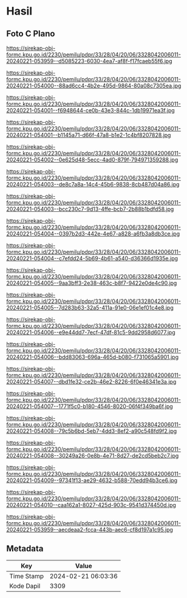 # Hasil

## Foto C Plano

https://sirekap-obj-formc.kpu.go.id/2230/pemilu/pdpr/33/28/04/20/06/3328042006011-20240221-053959--d5085223-6030-4ea7-af8f-f17fcaeb55f6.jpg

https://sirekap-obj-formc.kpu.go.id/2230/pemilu/pdpr/33/28/04/20/06/3328042006011-20240221-054000--88ad6cc4-4b2e-495d-9864-80a08c7305ea.jpg

https://sirekap-obj-formc.kpu.go.id/2230/pemilu/pdpr/33/28/04/20/06/3328042006011-20240221-054001--f6948644-ce0b-43e3-844c-1db19971ea3f.jpg

https://sirekap-obj-formc.kpu.go.id/2230/pemilu/pdpr/33/28/04/20/06/3328042006011-20240221-054001--b1145a71-d66f-47a8-b1e2-1c4bf8207828.jpg

https://sirekap-obj-formc.kpu.go.id/2230/pemilu/pdpr/33/28/04/20/06/3328042006011-20240221-054002--0e625d48-5ecc-4ad0-879f-794971359288.jpg

https://sirekap-obj-formc.kpu.go.id/2230/pemilu/pdpr/33/28/04/20/06/3328042006011-20240221-054003--de8c7a8a-14c4-45b6-9838-8cb487d04a86.jpg

https://sirekap-obj-formc.kpu.go.id/2230/pemilu/pdpr/33/28/04/20/06/3328042006011-20240221-054003--bcc230c7-9d13-4ffe-bcb7-2b88b1bdfd58.jpg

https://sirekap-obj-formc.kpu.go.id/2230/pemilu/pdpr/33/28/04/20/06/3328042006011-20240221-054004--0397b2d3-442e-4e67-a828-a6fb3a8db3ce.jpg

https://sirekap-obj-formc.kpu.go.id/2230/pemilu/pdpr/33/28/04/20/06/3328042006011-20240221-054004--c7efdd24-5b69-4b61-a540-d36366d1935e.jpg

https://sirekap-obj-formc.kpu.go.id/2230/pemilu/pdpr/33/28/04/20/06/3328042006011-20240221-054005--9aa3bff3-2e38-463c-b8f7-9422e0de4c90.jpg

https://sirekap-obj-formc.kpu.go.id/2230/pemilu/pdpr/33/28/04/20/06/3328042006011-20240221-054005--7d283b63-32a5-411a-91e0-06e1ef01c4e8.jpg

https://sirekap-obj-formc.kpu.go.id/2230/pemilu/pdpr/33/28/04/20/06/3328042006011-20240221-054006--e9e44dd7-7ecf-47df-81c5-9dd2958d6077.jpg

https://sirekap-obj-formc.kpu.go.id/2230/pemilu/pdpr/33/28/04/20/06/3328042006011-20240221-054006--bdd83063-696a-465d-b080-f731065a5901.jpg

https://sirekap-obj-formc.kpu.go.id/2230/pemilu/pdpr/33/28/04/20/06/3328042006011-20240221-054007--dbd1fe32-ce2b-46e2-8226-6f0e46341e3a.jpg

https://sirekap-obj-formc.kpu.go.id/2230/pemilu/pdpr/33/28/04/20/06/3328042006011-20240221-054007--1771f5c0-b180-4546-8020-06f4f349ba6f.jpg

https://sirekap-obj-formc.kpu.go.id/2230/pemilu/pdpr/33/28/04/20/06/3328042006011-20240221-054008--79c5b6bd-5eb7-4dd3-8ef2-a90c548fd9f2.jpg

https://sirekap-obj-formc.kpu.go.id/2230/pemilu/pdpr/33/28/04/20/06/3328042006011-20240221-054008--30249a26-0e8b-4e71-8d27-de2cd5beb2c7.jpg

https://sirekap-obj-formc.kpu.go.id/2230/pemilu/pdpr/33/28/04/20/06/3328042006011-20240221-054009--97341f13-ae29-4632-b588-70edd94b3ce6.jpg

https://sirekap-obj-formc.kpu.go.id/2230/pemilu/pdpr/33/28/04/20/06/3328042006011-20240221-054010--caa162a1-8027-425d-903c-9541d374450d.jpg

https://sirekap-obj-formc.kpu.go.id/2230/pemilu/pdpr/33/28/04/20/06/3328042006011-20240221-053959--aecdeaa2-fcca-443b-aec6-cf8d197a1c95.jpg


## Metadata

| Key        | Value               |
| ---------- | ------------------- |
| Time Stamp | 2024-02-21 06:03:36 |
| Kode Dapil | 3309                |



